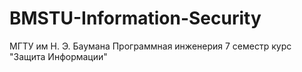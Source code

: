 # BMSTU-Information-Security
МГТУ им Н. Э. Баумана Программная инженерия  7 семестр курс "Защита Информации"
